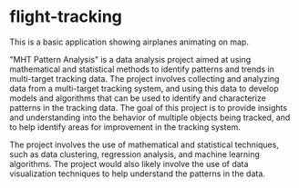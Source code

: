 # flight-tracking
This is a basic application showing airplanes animating on map.

"MHT Pattern Analysis" is a data analysis project aimed at using mathematical and statistical methods to identify patterns and trends in multi-target tracking data. The project involves collecting and analyzing data from a multi-target tracking system, and using this data to develop models and algorithms that can be used to identify and characterize patterns in the tracking data. The goal of this project is to provide insights and understanding into the behavior of multiple objects being tracked, and to help identify areas for improvement in the tracking system.

The project involves the use of mathematical and statistical techniques, such as data clustering, regression analysis, and machine learning algorithms. The project would also likely involve the use of data visualization techniques to help understand the patterns in the data.
